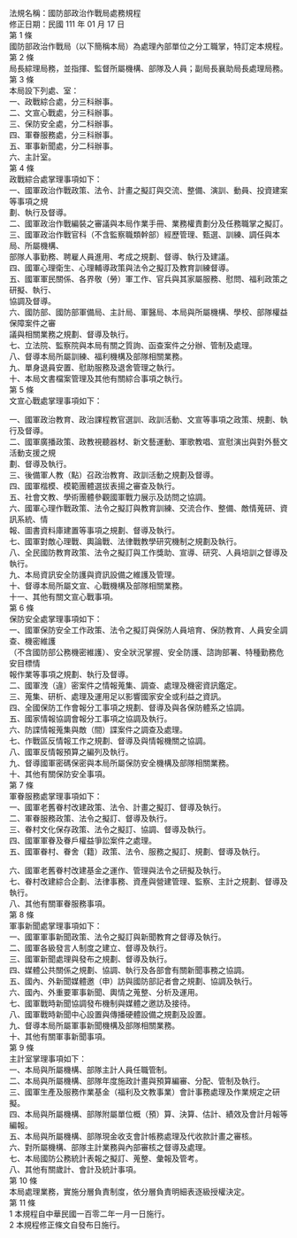法規名稱：國防部政治作戰局處務規程  
修正日期：民國 111 年 01 月 17 日  
第 1 條  
國防部政治作戰局（以下簡稱本局）為處理內部單位之分工職掌，特訂定本規程。  
第 2 條  
局長綜理局務，並指揮、監督所屬機構、部隊及人員；副局長襄助局長處理局務。  
第 3 條  
本局設下列處、室：  
一、政戰綜合處，分三科辦事。  
二、文宣心戰處，分三科辦事。  
三、保防安全處，分二科辦事。  
四、軍眷服務處，分三科辦事。  
五、軍事新聞處，分二科辦事。  
六、主計室。  
第 4 條  
政戰綜合處掌理事項如下：  
一、國軍政治作戰政策、法令、計畫之擬訂與交流、整備、演訓、動員、投資建案等事項之規  
劃、執行及督導。  
二、國軍政治作戰編裝之審議與本局作業手冊、業務權責劃分及任務職掌之擬訂。  
三、國軍政治作戰官科（不含監察職類幹部）經歷管理、甄選、訓練、調任與本局、所屬機構、  
部隊人事勤務、聘雇人員進用、考成之規劃、督導、執行及建議。  
四、國軍心理衛生、心理輔導政策與法令之擬訂及教育訓練督導。  
五、國軍軍民關係、各界敬（勞）軍工作、官兵與其家屬服務、慰問、福利政策之研擬、執行、  
協調及督導。  
六、國防部、國防部軍備局、主計局、軍醫局、本局與所屬機構、學校、部隊權益保障案件之審  
議與相關業務之規劃、督導及執行。  
七、立法院、監察院與本局有關之質詢、函查案件之分辦、管制及處理。  
八、督導本局所屬訓練、福利機構及部隊相關業務。  
九、單身退員安置、慰助服務及退舍管理之執行。  
十、本局文書檔案管理及其他有關綜合事項之執行。  
第 5 條  
文宣心戰處掌理事項如下：  


一、國軍政治教育、政治課程教官選訓、政訓活動、文宣等事項之政策、規劃、執行及督導。  
二、國軍廣播政策、政教視聽器材、新文藝運動、軍歌教唱、宣慰演出與對外藝文活動支援之規  
劃、督導及執行。  
三、後備軍人教（點）召政治教育、政訓活動之規劃及督導。  
四、國軍楷模、模範團體選拔表揚之審查及執行。  
五、社會文教、學術團體參觀國軍戰力展示及訪問之協調。  
六、國軍心理作戰政策、法令之擬訂與教育訓練、交流合作、整備、敵情蒐研、資訊系統、情  
報、圖書資料庫建置等事項之規劃、督導及執行。  
七、國軍對敵心理戰、輿論戰、法律戰教學研究機制之規劃及執行。  
八、全民國防教育政策、法令之擬訂與工作獎助、宣導、研究、人員培訓之督導及執行。  
九、本局資訊安全防護與資訊設備之維護及管理。  
十、督導本局所屬文宣、心戰機構及部隊相關業務。  
十一、其他有關文宣心戰事項。  
第 6 條  
保防安全處掌理事項如下：  
一、國軍保防安全工作政策、法令之擬訂與保防人員培育、保防教育、人員安全調查、機密維護  
（不含國防部公務機密維護）、安全狀況掌握、安全防護、諮詢部署、特種勤務危安目標情  
報作業等事項之規劃、執行及督導。  
二、國軍洩（違）密案件之情報蒐集、調查、處理及機密資訊鑑定。  
三、蒐集、研析、處理及運用足以影響國家安全或利益之資訊。  
四、全國保防工作會報分工事項之規劃、督導及與各保防體系之協調。  
五、國家情報協調會報分工事項之協調及執行。  
六、防諜情報蒐集與敵（間）諜案件之調查及處理。  
七、作戰區反情報工作之規劃、督導及與情報機關之協調。  
八、國軍反情報預算之編列及執行。  
九、督導國軍密碼保密與本局所屬保防安全機構及部隊相關業務。  
十、其他有關保防安全事項。  
第 7 條  
軍眷服務處掌理事項如下：  
一、國軍老舊眷村改建政策、法令、計畫之擬訂、督導及執行。  
二、軍眷服務政策、法令之擬訂、督導及執行。  
三、眷村文化保存政策、法令之擬訂、協調、督導及執行。  
四、國軍軍眷及眷戶權益爭訟案件之處理。  
五、國軍眷村、眷舍（籍）政策、法令、服務之擬訂、規劃、督導及執行。  


六、國軍老舊眷村改建基金之運作、管理與法令之研擬及執行。  
七、眷村改建綜合企劃、法律事務、資產與營建管理、監察、主計之規劃、督導及執行。  
八、其他有關軍眷服務事項。  
第 8 條  
軍事新聞處掌理事項如下：  
一、國軍軍事新聞政策、法令之擬訂與新聞教育之督導及執行。  
二、國軍各級發言人制度之建立、督導及執行。  
三、國軍新聞處理與發布之規劃、督導及執行。  
四、媒體公共關係之規劃、協調、執行及各部會有關新聞事務之協調。  
五、國內、外新聞媒體邀（申）訪與國防部記者會之規劃、協調及執行。  
六、國內、外重要軍事新聞、輿情之蒐整、分析及運用。  
七、國軍戰時新聞協調發布機制與媒體之邀訪及接待。  
八、國軍戰時新聞中心設置與傳播硬體設備之規劃及設置。  
九、督導本局所屬軍事新聞機構及部隊相關業務。  
十、其他有關軍事新聞事項。  
第 9 條  
主計室掌理事項如下：  
一、本局與所屬機構、部隊主計人員任職管制。  
二、本局與所屬機構、部隊年度施政計畫與預算編審、分配、管制及執行。  
三、國軍生產及服務作業基金（福利及文教事業）會計事務處理及作業規定之研擬。  
四、本局與所屬機構、部隊附屬單位概（預）算、決算、估計、績效及會計月報等編報。  
五、本局與所屬機構、部隊現金收支會計帳務處理及代收款計畫之審核。  
六、對所屬機構、部隊主計業務與內部審核之督導及處理。  
七、本局國防公務統計表報之擬訂、蒐整、彙報及管考。  
八、其他有關歲計、會計及統計事項。  
第 10 條  
本局處理業務，實施分層負責制度，依分層負責明細表逐級授權決定。  
第 11 條  
1 本規程自中華民國一百零二年一月一日施行。  
2 本規程修正條文自發布日施行。  


